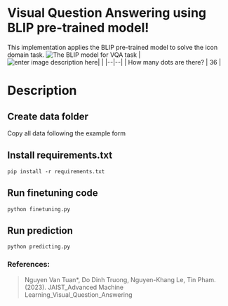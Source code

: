# Visual Question Answering using BLIP pre-trained model!

This implementation applies the BLIP pre-trained model to solve the icon domain task. 
![The BLIP model for VQA task](https://i.postimg.cc/ncnxSnJw/image.png)
|  ![enter image description here](https://i.postimg.cc/1zSYsrmm/image.png)|  |
|--|--|
| How many dots are there? | 36 |

# Description

## Create data folder

Copy all data following the example form

## Install requirements.txt

    pip install -r requirements.txt

## Run finetuning code

    python finetuning.py

## Run prediction

    python predicting.py

### References:

> Nguyen Van Tuan*, Do Dinh Truong, Nguyen-Khang Le, Tin Pham. (2023). JAIST_Advanced Machine Learning_Visual_Question_Answering

